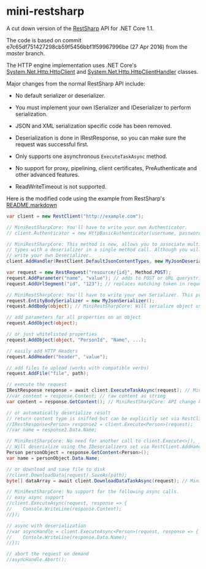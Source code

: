 # mini-restsharp

A cut down version of the [RestSharp](http://github.com/restsharp/RestSharp) API for .NET Core 1.1.

The code is based on commit e7c65df751427298cb59f5456bbf1f59967996be (27 Apr 2016) from the *master* branch.

The HTTP engine implementation uses .NET Core's
[System.Net.Http.HttpClient](https://docs.microsoft.com/en-us/dotnet/core/api/system.net.http.httpclient) and
[System.Net.Http.HttpClientHandler](https://docs.microsoft.com/en-us/dotnet/core/api/system.net.http.httpclienthandler) classes.

Major changes from the normal RestSharp API include:

* No default serializer or deserializer.

* You must implement your own ISerializer and IDeserializer to perform serialization.

* JSON and XML serialization specific code has been removed.

* Deserialization is done in IRestResponse, so you can make sure the request was successful first.

* Only supports one asynchronous `ExecuteTaskAsync` method.

* No support for proxy, pipelining, client certificates, PreAuthenticate and other advanced features.

* ReadWriteTimeout is not supported.

Here is the modified code using the example from RestSharp's [README.markdown](https://github.com/restsharp/RestSharp/blob/master/README.markdown)

```csharp
var client = new RestClient("http://example.com");

// MiniRestSharpCore: You'll have to write your own Authenticator.
// client.Authenticator = new HttpBasicAuthenticator(username, password);

// MiniRestSharpCore: This method is new, allows you to associate multiple content
// types with a deserializer in a single method call. Although you will have to
// write your own Deserializer.
client.AddHandler(RestClient.DefaultJsonContentTypes, new MyJsonDeserializer());

var request = new RestRequest("resource/{id}", Method.POST);
request.AddParameter("name", "value"); // adds to POST or URL querystring based on Method
request.AddUrlSegment("id", "123"); // replaces matching token in request.Resource

// MiniRestSharpCore: You'll have to write your own Serializer. This property is new.
request.EntityBodySerializer = new MyJsonSerializer();
request.AddBody(object); // MiniRestSharpCore: Will serialize object using MyJsonSerializer.

// add parameters for all properties on an object
request.AddObject(object);

// or just whitelisted properties
request.AddObject(object, "PersonId", "Name", ...);

// easily add HTTP Headers
request.AddHeader("header", "value");

// add files to upload (works with compatible verbs)
request.AddFile("file", path);

// execute the request
IRestResponse response = await client.ExecuteTaskAsync(request); // MiniRestSharpCore: TaskAsync style call.
//var content = response.Content; // raw content as string
var content = response.GetContent(); // MiniRestSharpCore: API change here.

// or automatically deserialize result
// return content type is sniffed but can be explicitly set via RestClient.AddHandler();
//IRestResponse<Person> response2 = client.Execute<Person>(request);
//var name = response2.Data.Name;

// MiniRestSharpCore: No need for another call to client.Execute<>(), just re-use response.
// Will deserialize using the IDeserializers set via RestClient.AddHandler();
Person personObject = response.GetContent<Person>();
var name = personObject.Data.Name;

// or download and save file to disk
//client.DownloadData(request).SaveAs(path);
byte[] dataArray = await client.DownloadDataTaskAsync(request); // MiniRestSharpCore: TaskAsync style call.

// MiniRestSharpCore: No support for the following async calls.
// easy async support
//client.ExecuteAsync(request, response => {
//    Console.WriteLine(response.Content);
//});

// async with deserialization
//var asyncHandle = client.ExecuteAsync<Person>(request, response => {
//    Console.WriteLine(response.Data.Name);
//});

// abort the request on demand
//asyncHandle.Abort();
```
